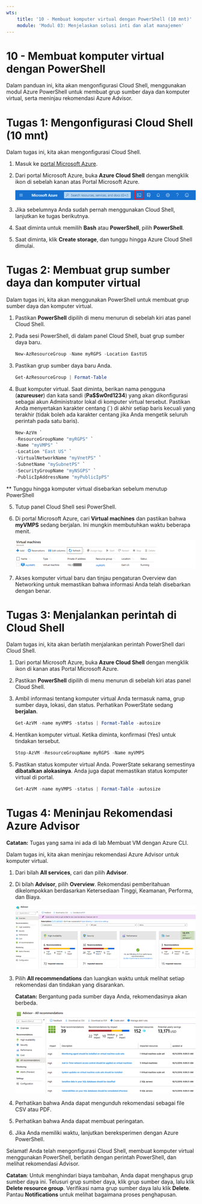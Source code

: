 ```yaml
---
wts:
    title: '10 - Membuat komputer virtual dengan PowerShell (10 mnt)'
    module: 'Modul 03: Menjelaskan solusi inti dan alat manajemen'
---
```

# 10 - Membuat komputer virtual dengan PowerShell

Dalam panduan ini, kita akan mengonfigurasi Cloud Shell, menggunakan modul Azure PowerShell untuk membuat grup sumber daya dan komputer virtual, serta meninjau rekomendasi Azure Advisor. 

# Tugas 1: Mengonfigurasi Cloud Shell (10 mnt)

Dalam tugas ini, kita akan mengonfigurasi Cloud Shell. 

1. Masuk ke [portal Microsoft Azure](https://portal.azure.com).

2. Dari portal Microsoft Azure, buka **Azure Cloud Shell** dengan mengklik ikon di sebelah kanan atas Portal Microsoft Azure.

    ![Cuplikan layar ikon Portal Microsoft Azure, Azure Cloud Shell.](../images/1002.png)

3. Jika sebelumnya Anda sudah pernah menggunakan Cloud Shell, lanjutkan ke tugas berikutnya. 

4. Saat diminta untuk memilih **Bash** atau **PowerShell**, pilih **PowerShell**.

5. Saat diminta, klik **Create storage**, dan tunggu hingga Azure Cloud Shell dimulai. 

# Tugas 2: Membuat grup sumber daya dan komputer virtual

Dalam tugas ini, kita akan menggunakan PowerShell untuk membuat grup sumber daya dan komputer virtual.  

1. Pastikan **PowerShell** dipilih di menu menurun di sebelah kiri atas panel Cloud Shell.

2. Pada sesi PowerShell, di dalam panel Cloud Shell, buat grup sumber daya baru. 

    ```PowerShell
    New-AzResourceGroup -Name myRGPS -Location EastUS
    ```

3. Pastikan grup sumber daya baru Anda. 

    ```PowerShell
    Get-AzResourceGroup | Format-Table
    ```

4. Buat komputer virtual. Saat diminta, berikan nama pengguna (**azureuser**) dan kata sandi (**Pa$$w0rd1234**) yang akan dikonfigurasi sebagai akun Administrator lokal di komputer virtual tersebut. Pastikan Anda menyertakan karakter centang (`) di akhir setiap baris kecuali yang terakhir (tidak boleh ada karakter centang jika Anda mengetik seluruh perintah pada satu baris).

    ```PowerShell
    New-AzVm `
    -ResourceGroupName "myRGPS" `
    -Name "myVMPS" `
    -Location "East US" `
    -VirtualNetworkName "myVnetPS" `
    -SubnetName "mySubnetPS" `
    -SecurityGroupName "myNSGPS" `
    -PublicIpAddressName "myPublicIpPS"
    ```
** Tunggu hingga komputer virtual disebarkan sebelum menutup PowerShell

5. Tutup panel Cloud Shell sesi PowerShell.

6. Di portal Microsoft Azure, cari **Virtual machines** dan pastikan bahwa **myVMPS** sedang berjalan. Ini mungkin membutuhkan waktu beberapa menit.

    ![Cuplikan layar halaman komputer virtual dengan myVMPS dalam status berjalan.](../images/1001.png)

7. Akses komputer virtual baru dan tinjau pengaturan Overview dan Networking untuk memastikan bahwa informasi Anda telah disebarkan dengan benar. 

# Tugas 3: Menjalankan perintah di Cloud Shell

Dalam tugas ini, kita akan berlatih menjalankan perintah PowerShell dari Cloud Shell. 

1. Dari portal Microsoft Azure, buka **Azure Cloud Shell** dengan mengklik ikon di kanan atas Portal Microsoft Azure.

2. Pastikan **PowerShell** dipilih di menu menurun di sebelah kiri atas panel Cloud Shell.

3. Ambil informasi tentang komputer virtual Anda termasuk nama, grup sumber daya, lokasi, dan status. Perhatikan PowerState sedang **berjalan**.

    ```PowerShell
    Get-AzVM -name myVMPS -status | Format-Table -autosize
    ```

4. Hentikan komputer virtual. Ketika diminta, konfirmasi (Yes) untuk tindakan tersebut. 

    ```PowerShell
    Stop-AzVM -ResourceGroupName myRGPS -Name myVMPS
    ```

5. Pastikan status komputer virtual Anda. PowerState sekarang semestinya **dibatalkan alokasinya**. Anda juga dapat memastikan status komputer virtual di portal. 

    ```PowerShell
    Get-AzVM -name myVMPS -status | Format-Table -autosize
    ```

# Tugas 4: Meninjau Rekomendasi Azure Advisor

**Catatan:** Tugas yang sama ini ada di lab Membuat VM dengan Azure CLI. 

Dalam tugas ini, kita akan meninjau rekomendasi Azure Advisor untuk komputer virtual. 

1. Dari bilah **All services**, cari dan pilih **Advisor**. 

2. Di bilah **Advisor**, pilih **Overview**. Rekomendasi pemberitahuan dikelompokkan berdasarkan Ketersediaan Tinggi, Keamanan, Performa, dan Biaya. 

    ![Cuplikan layar halaman Ringkasan Advisor. ](../images/1003.png)

3. Pilih **All recommendations** dan luangkan waktu untuk melihat setiap rekomendasi dan tindakan yang disarankan. 

    **Catatan:** Bergantung pada sumber daya Anda, rekomendasinya akan berbeda. 

    ![Cuplikan layar halaman Semua rekomendasi Advisor. ](../images/1004.png)

4. Perhatikan bahwa Anda dapat mengunduh rekomendasi sebagai file CSV atau PDF. 

5. Perhatikan bahwa Anda dapat membuat peringatan. 

6. Jika Anda memiliki waktu, lanjutkan bereksperimen dengan Azure PowerShell. 

Selamat! Anda telah mengonfigurasi Cloud Shell, membuat komputer virtual menggunakan PowerShell, berlatih dengan perintah PowerShell, dan melihat rekomendasi Advisor.

**Catatan**: Untuk menghindari biaya tambahan, Anda dapat menghapus grup sumber daya ini. Telusuri grup sumber daya, klik grup sumber daya, lalu klik **Delete resource group**. Verifikasi nama grup sumber daya lalu klik **Delete**. Pantau **Notifications** untuk melihat bagaimana proses penghapusan.
